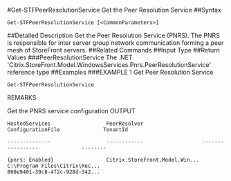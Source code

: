 #Get-STFPeerResolutionService
Get the Peer Resolution Service
##Syntax
```Get-STFPeerResolutionService [<CommonParameters>]
```
##Detailed Description
Get the Peer Resolution Service (PNRS). The PNRS is responsible for inter server group network communication forming a peer mesh of StoreFront servers.
##Related Commands
##Input Type
##Return Values
###PeerResolutionService
The .NET 'Citrix.StoreFront.Model.WindowsServices.Pnrs.PeerResolutionService' reference type
##Examples
###EXAMPLE 1 Get Peer Resolution Service
```Get-STFPeerResolutionService
```
REMARKS

Get the PNRS service configuration
OUTPUT
```HostedServices                  PeerResolver                   ConfigurationFile              TenantId                 
     
--------------                  ------------                   -----------------              --------                 
     
{pnrs: Enabled}                 Citrix.StoreFront.Model.Win... C:\Program Files\Citrix\Rec... 
860e9401-39c8-4f2c-928d-342...
```
